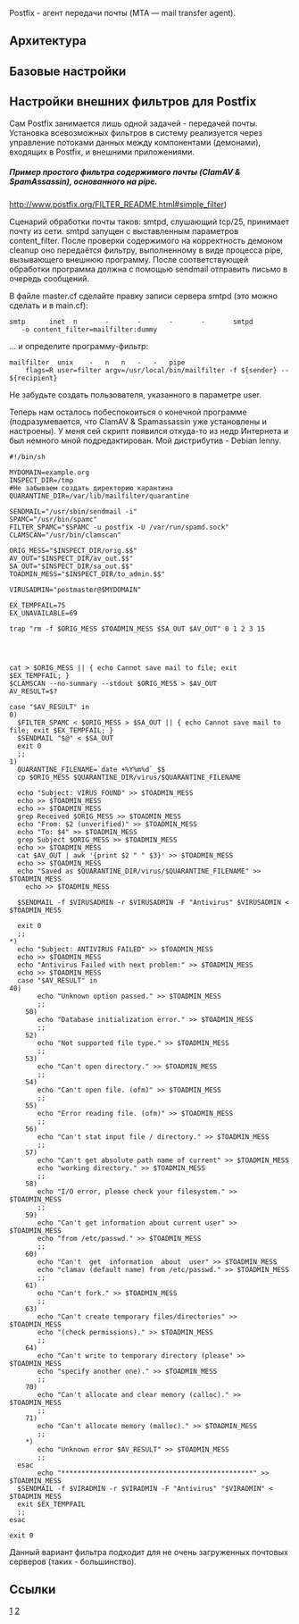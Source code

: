 Postfix - агент передачи почты (MTA — mail transfer agent).

## Архитектура

## Базовые настройки

## Настройки внешних фильтров для Postfix

Сам Postfix занимается лишь одной задачей - передачей почты. Установка
всевозможных фильтров в систему реализуется через управление потоками
данных между компонентами (демонами), входящих в Postfix, и внешними
приложениями.

##### Пример простого фильтра содержимого почты (ClamAV & SpamAssassin), основанного на pipe.

<http://www.postfix.org/FILTER_README.html#simple_filter>)

Сценарий обработки почты таков: smtpd, слушающий tcp/25, принимает почту
из сети. smtpd запущен с выставленным параметров content_filter. После
проверки содержимого на корректность демоном cleanup оно передаётся
фильтру, выполненному в виде процесса pipe, вызывающего внешнюю
программу. После соответствующей обработки программа должна с
помощью sendmail отправить письмо в очередь сообщений.

В файле master.cf сделайте правку записи сервера smtpd (это можно
сделать и в main.cf):

    smtp      inet  n       -       -       -       -       smtpd
       -o content_filter=mailfilter:dummy

... и определите программу-фильтр:

    mailfilter  unix    -   n   n   -   -   pipe
        flags=R user=filter argv=/usr/local/bin/mailfilter -f ${sender} -- ${recipient}

Не забудьте создать пользователя, указанного в параметре user.

Теперь нам осталось побеспокоиться о конечной программе
(подразумевается, что ClamAV & Spamassassin уже
установлены и настроены). У меня сей скрипт появился откуда-то
из недр Интернета и был немного мной подредактирован. Мой дистрибутив -
Debian lenny.

    #!/bin/sh

    MYDOMAIN=example.org
    INSPECT_DIR=/tmp
    #Не забываем создать директорию карантина
    QUARANTINE_DIR=/var/lib/mailfilter/quarantine

    SENDMAIL="/usr/sbin/sendmail -i"
    SPAMC="/usr/bin/spamc"
    FILTER_SPAMC="$SPAMC -u postfix -U /var/run/spamd.sock"
    CLAMSCAN="/usr/bin/clamscan"

    ORIG_MESS="$INSPECT_DIR/orig.$$"
    AV_OUT="$INSPECT_DIR/av_out.$$"
    SA_OUT="$INSPECT_DIR/sa_out.$$"
    TOADMIN_MESS="$INSPECT_DIR/to_admin.$$"

    VIRUSADMIN="postmaster@$MYDOMAIN"

    EX_TEMPFAIL=75
    EX_UNAVAILABLE=69

    trap "rm -f $ORIG_MESS $TOADMIN_MESS $SA_OUT $AV_OUT" 0 1 2 3 15




    cat > $ORIG_MESS || { echo Cannot save mail to file; exit $EX_TEMPFAIL; }
    $CLAMSCAN --no-summary --stdout $ORIG_MESS > $AV_OUT
    AV_RESULT=$?

    case "$AV_RESULT" in
    0)
      $FILTER_SPAMC < $ORIG_MESS > $SA_OUT || { echo Cannot save mail to file; exit $EX_TEMPFAIL; }
      $SENDMAIL "$@" < $SA_OUT
      exit 0
      ;;
    1)
      QUARANTINE_FILENAME=`date +%Y%m%d`_$$
      cp $ORIG_MESS $QUARANTINE_DIR/virus/$QUARANTINE_FILENAME

      echo "Subject: VIRUS FOUND" >> $TOADMIN_MESS
      echo >> $TOADMIN_MESS
      echo >> $TOADMIN_MESS
      grep Received $ORIG_MESS >> $TOADMIN_MESS
      echo "From: $2 (unverified)" >> $TOADMIN_MESS
      echo "To: $4" >> $TOADMIN_MESS
      grep Subject $ORIG_MESS >> $TOADMIN_MESS
      echo >> $TOADMIN_MESS
      cat $AV_OUT | awk '{print $2 " " $3}' >> $TOADMIN_MESS
      echo >> $TOADMIN_MESS
      echo "Saved as $QUARANTINE_DIR/virus/$QUARANTINE_FILENAME" >> $TOADMIN_MESS
        echo >> $TOADMIN_MESS

      $SENDMAIL -f $VIRUSADMIN -r $VIRUSADMIN -F "Antivirus" $VIRUSADMIN < $TOADMIN_MESS

      exit 0
      ;;
    *)
      echo "Subject: ANTIVIRUS FAILED" >> $TOADMIN_MESS
      echo >> $TOADMIN_MESS
      echo "Antivirus Failed with next problem:" >> $TOADMIN_MESS
      echo >> $TOADMIN_MESS
      case "$AV_RESULT" in
    40)
           echo "Unknown option passed." >> $TOADMIN_MESS
           ;;
        50)
           echo "Database initialization error." >> $TOADMIN_MESS
           ;;
        52)
           echo "Not supported file type." >> $TOADMIN_MESS
           ;;
        53)
           echo "Can't open directory." >> $TOADMIN_MESS
           ;;
        54)
           echo "Can't open file. (ofm)" >> $TOADMIN_MESS
           ;;
        55)
           echo "Error reading file. (ofm)" >> $TOADMIN_MESS
           ;;
        56)
           echo "Can't stat input file / directory." >> $TOADMIN_MESS
           ;;
        57)
           echo "Can't get absolute path name of current" >> $TOADMIN_MESS
           echo "working directory." >> $TOADMIN_MESS
           ;;
        58)
           echo "I/O error, please check your filesystem." >> $TOADMIN_MESS
           ;;
        59)
           echo "Can't get information about current user" >> $TOADMIN_MESS
           echo "from /etc/passwd." >> $TOADMIN_MESS
           ;;
        60)
           echo "Can't  get  information  about  user" >> $TOADMIN_MESS
           echo "clamav (default name) from /etc/passwd." >> $TOADMIN_MESS
           ;;
        61)
           echo "Can't fork." >> $TOADMIN_MESS
           ;;
        63)
           echo "Can't create temporary files/directories" >> $TOADMIN_MESS
           echo "(check permissions)." >> $TOADMIN_MESS
           ;;
        64)
           echo "Can't write to temporary directory (please" >> $TOADMIN_MESS
           echo "specify another one)." >> $TOADMIN_MESS
           ;;
        70)
           echo "Can't allocate and clear memory (calloc)." >> $TOADMIN_MESS
           ;;
        71)
           echo "Can't allocate memory (malloc)." >> $TOADMIN_MESS
           ;;
        *)
           echo "Unknown error $AV_RESULT" >> $TOADMIN_MESS
           ;;
      esac
           echo "************************************************" >> $TOADMIN_MESS
      $SENDMAIL -f $VIRADMIN -r $VIRADMIN -F "Antivirus" "$VIRADMIN" < $TOADMIN_MESS
      exit $EX_TEMPFAIL
      ;;
    esac

    exit 0

Данный вариант фильтра подходит для не очень загруженных почтовых
серверов (таких - большинство).

## Ссылки

[1](http://www.postfix.org/documentation.html)
[2](http://www.books.ru/shop/books/561452)

